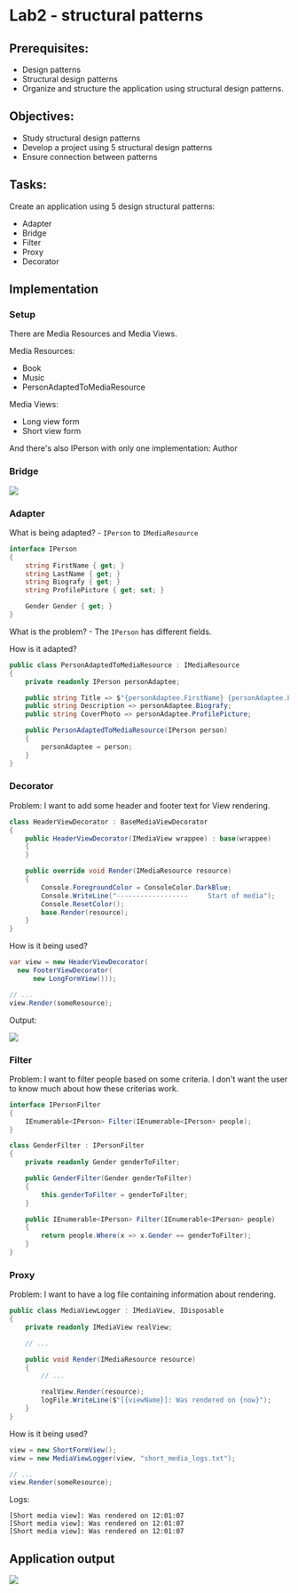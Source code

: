 # Lab2 - structural patterns

## Prerequisites:
  * Design patterns
  * Structural design patterns
  * Organize and structure the application using structural design patterns.

## Objectives:
  * Study structural design patterns
  * Develop a project using 5 structural design patterns
  * Ensure connection between patterns

## Tasks:
Create an application using 5 design structural patterns:
  * Adapter
  * Bridge
  * Filter
  * Proxy
  * Decorator

## Implementation

### Setup
There are Media Resources and Media Views.

Media Resources:
  * Book
  * Music
  * PersonAdaptedToMediaResource

Media Views:
  * Long view form
  * Short view form

And there's also IPerson with only one implementation: Author

### Bridge

![](./imgs/bridge.png)


### Adapter

What is being adapted? - `IPerson` to `IMediaResource`

~~~C#
interface IPerson
{
    string FirstName { get; }
    string LastName { get; }
    string Biografy { get; }
    string ProfilePicture { get; set; }

    Gender Gender { get; }
}
~~~

What is the problem? - The `IPerson` has different fields.

How is it adapted?

~~~C#
public class PersonAdaptedToMediaResource : IMediaResource
{
    private readonly IPerson personAdaptee;

    public string Title => $"{personAdaptee.FirstName} {personAdaptee.LastName}";
    public string Description => personAdaptee.Biografy;
    public string CoverPhoto => personAdaptee.ProfilePicture;

    public PersonAdaptedToMediaResource(IPerson person)
    {
        personAdaptee = person;
    }
}
~~~

### Decorator
Problem: I want to add some header and footer text for View rendering.

~~~C#
class HeaderViewDecorator : BaseMediaViewDecorator
{
    public HeaderViewDecorator(IMediaView wrappee) : base(wrappee)
    {
    }

    public override void Render(IMediaResource resource)
    {
        Console.ForegroundColor = ConsoleColor.DarkBlue;
        Console.WriteLine("------------------     Start of media");
        Console.ResetColor();
        base.Render(resource);
    }
}
~~~

How is it being used?

~~~C#
var view = new HeaderViewDecorator(
  new FooterViewDecorator(
      new LongFormView()));

// ...
view.Render(someResource);
~~~

Output:

![](./imgs/decorator.png)

### Filter

Problem: I want to filter people based on some criteria. I don't want the user to know much about how these criterias work.

~~~C#
interface IPersonFilter
{
    IEnumerable<IPerson> Filter(IEnumerable<IPerson> people);
}
~~~

~~~C#
class GenderFilter : IPersonFilter
{
    private readonly Gender genderToFilter;

    public GenderFilter(Gender genderToFilter)
    {
        this.genderToFilter = genderToFilter;
    }

    public IEnumerable<IPerson> Filter(IEnumerable<IPerson> people)
    {
        return people.Where(x => x.Gender == genderToFilter);
    }
}
~~~

### Proxy

Problem: I want to have a log file containing information about rendering.

~~~C#
public class MediaViewLogger : IMediaView, IDisposable
{
    private readonly IMediaView realView;

    // ...

    public void Render(IMediaResource resource)
    {
        // ...

        realView.Render(resource);
        logFile.WriteLine($"[{viewName}]: Was rendered on {now}");
    }
}
~~~

How is it being used?

~~~C#
view = new ShortFormView();
view = new MediaViewLogger(view, "short_media_logs.txt");

// ...
view.Render(someResource);
~~~

Logs:

~~~
[Short media view]: Was rendered on 12:01:07
[Short media view]: Was rendered on 12:01:07
[Short media view]: Was rendered on 12:01:07
~~~

## Application output

![](./imgs/app_output.png)

